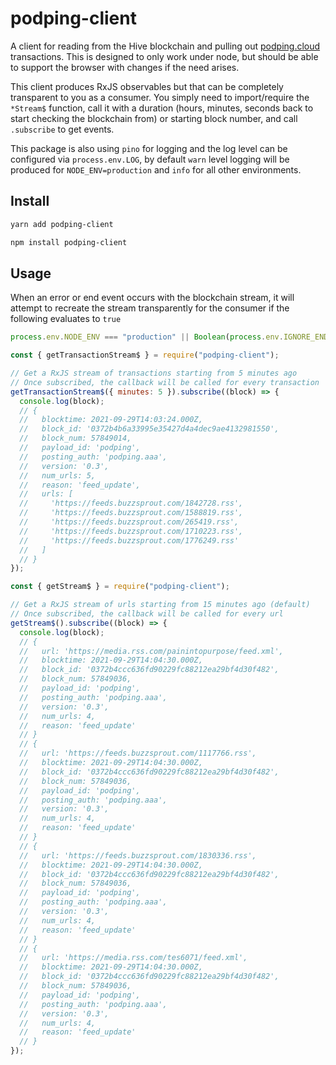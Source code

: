 # podping-client

A client for reading from the Hive blockchain and pulling out [podping.cloud](https://podping.cloud/) transactions. This is designed to only work under node, but should be able to support the browser with changes if the need arises.

This client produces RxJS observables but that can be completely transparent to you as a consumer. You simply need to import/require the `*Stream$` function, call it with a duration (hours, minutes, seconds back to start checking the blockchain from) or starting block number, and call `.subscribe` to get events.

This package is also using `pino` for logging and the log level can be configured via `process.env.LOG`, by default `warn` level logging will be produced for `NODE_ENV=production` and `info` for all other environments.

## Install

```sh
yarn add podping-client
```

```sh
npm install podping-client
```

## Usage

When an error or end event occurs with the blockchain stream, it will attempt to recreate the stream transparently for the consumer if the following evaluates to `true`

```js
process.env.NODE_ENV === "production" || Boolean(process.env.IGNORE_END),
```

```js
const { getTransactionStream$ } = require("podping-client");

// Get a RxJS stream of transactions starting from 5 minutes ago
// Once subscribed, the callback will be called for every transaction
getTransactionStream$({ minutes: 5 }).subscribe((block) => {
  console.log(block);
  // {
  //   blocktime: 2021-09-29T14:03:24.000Z,
  //   block_id: '0372b4b6a33995e35427d4a4dec9ae4132981550',
  //   block_num: 57849014,
  //   payload_id: 'podping',
  //   posting_auth: 'podping.aaa',
  //   version: '0.3',
  //   num_urls: 5,
  //   reason: 'feed_update',
  //   urls: [
  //     'https://feeds.buzzsprout.com/1842728.rss',
  //     'https://feeds.buzzsprout.com/1588819.rss',
  //     'https://feeds.buzzsprout.com/265419.rss',
  //     'https://feeds.buzzsprout.com/1710223.rss',
  //     'https://feeds.buzzsprout.com/1776249.rss'
  //   ]
  // }
});
```

```js
const { getStream$ } = require("podping-client");

// Get a RxJS stream of urls starting from 15 minutes ago (default)
// Once subscribed, the callback will be called for every url
getStream$().subscribe((block) => {
  console.log(block);
  // {
  //   url: 'https://media.rss.com/painintopurpose/feed.xml',
  //   blocktime: 2021-09-29T14:04:30.000Z,
  //   block_id: '0372b4ccc636fd90229fc88212ea29bf4d30f482',
  //   block_num: 57849036,
  //   payload_id: 'podping',
  //   posting_auth: 'podping.aaa',
  //   version: '0.3',
  //   num_urls: 4,
  //   reason: 'feed_update'
  // }
  // {
  //   url: 'https://feeds.buzzsprout.com/1117766.rss',
  //   blocktime: 2021-09-29T14:04:30.000Z,
  //   block_id: '0372b4ccc636fd90229fc88212ea29bf4d30f482',
  //   block_num: 57849036,
  //   payload_id: 'podping',
  //   posting_auth: 'podping.aaa',
  //   version: '0.3',
  //   num_urls: 4,
  //   reason: 'feed_update'
  // }
  // {
  //   url: 'https://feeds.buzzsprout.com/1830336.rss',
  //   blocktime: 2021-09-29T14:04:30.000Z,
  //   block_id: '0372b4ccc636fd90229fc88212ea29bf4d30f482',
  //   block_num: 57849036,
  //   payload_id: 'podping',
  //   posting_auth: 'podping.aaa',
  //   version: '0.3',
  //   num_urls: 4,
  //   reason: 'feed_update'
  // }
  // {
  //   url: 'https://media.rss.com/tes6071/feed.xml',
  //   blocktime: 2021-09-29T14:04:30.000Z,
  //   block_id: '0372b4ccc636fd90229fc88212ea29bf4d30f482',
  //   block_num: 57849036,
  //   payload_id: 'podping',
  //   posting_auth: 'podping.aaa',
  //   version: '0.3',
  //   num_urls: 4,
  //   reason: 'feed_update'
  // }
});
```
